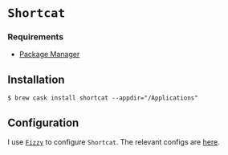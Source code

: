 # `Shortcat`

### Requirements

* [Package Manager](../system/package_manager.md)

## Installation

```ShellSession
$ brew cask install shortcat --appdir="/Applications"
```

## Configuration

I use [`Fizzy`](https://github.com/alem0lars/fizzy) to configure `Shortcat`.
The relevant configs are [here](https://github.com/alem0lars/configs/tree/master/shortcat).
